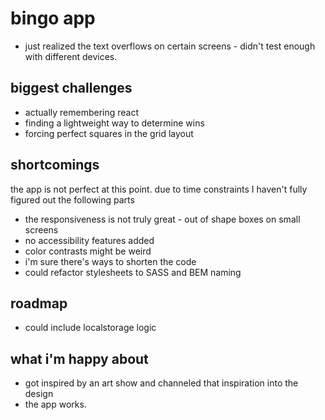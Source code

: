 # bingo app

- just realized the text overflows on certain screens - didn't test enough with different devices.

## biggest challenges

- actually remembering react
- finding a lightweight way to determine wins
- forcing perfect squares in the grid layout

## shortcomings

the app is not perfect at this point. due to time constraints I haven't fully figured out the following parts

- the responsiveness is not truly great - out of shape boxes on small screens
- no accessibility features added
- color contrasts might be weird
- i'm sure there's ways to shorten the code
- could refactor stylesheets to SASS and BEM naming

## roadmap

- could include localstorage logic

## what i'm happy about

- got inspired by an art show and channeled that inspiration into the design
- the app works.
